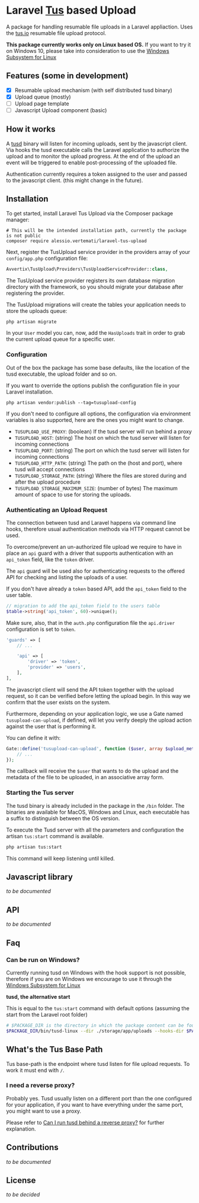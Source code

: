 # Laravel [Tus](http://tus.io/) based Upload

A package for handling resumable file uploads in a Laravel appliaction. Uses the [tus.io](http://tus.io/) resumable file upload protocol.

**This package currently works only on Linux based OS.** If you want to try it on Windows 10, please take 
into consideration to use the [Windows Subsystem for Linux](https://msdn.microsoft.com/en-us/commandline/wsl/install_guide)

## Features (some in development)

* [x] Resumable upload mechanism (with self distributed tusd binary)
* [x] Upload queue (mostly)
* [ ] Upload page template
* [ ] Javascript Upload component (basic)

## How it works

A [tusd](https://github.com/tus/tusd) binary will listen for incoming uploads, sent by the javascript client. Via 
hooks the tusd executable calls the Laravel application to authorize the upload and to monitor the upload 
progress. At the end of the upload an event will be triggered to enable post-processing of the uploaded file.

Authentication currently requires a token assigned to the user and passed to the javascript client. (this might 
change in the future).

## Installation

To get started, install Laravel Tus Upload via the Composer package manager:

```
# This will be the intended installation path, currently the package is not public
composer require alessio.vertemati/laravel-tus-upload
```

Next, register the TusUpload service provider in the providers array of your `config/app.php` configuration file:

```php
Avvertix\TusUpload\Providers\TusUploadServiceProvider::class,
```

The TusUpload service provider registers its own database migration directory with the framework, so 
you should migrate your database after registering the provider. 

The TusUpload migrations will create the tables your application needs to store the uploads queue:

```bash
php artisan migrate
```

In your `User` model you can, now, add the `HasUploads` trait in order to grab the current upload 
queue for a specific user.

### Configuration

Out of the box the package has some base defaults, like the location of the 
tusd executable, the upload folder and so on.

If you want to override the options publish the configuration file in your Laravel installation.

```
php artisan vendor:publish --tag=tusupload-config
```

If you don't need to configure all options, the configuration via environment variables is 
also supported, here are the ones you might want to change.

- `TUSUPLOAD_USE_PROXY`: (boolean) If the tusd server will run behind a proxy
- `TUSUPLOAD_HOST`: (string) The host on which the tusd server will listen for incoming connections
- `TUSUPLOAD_PORT`: (string) The port on which the tusd server will listen for incoming connections
- `TUSUPLOAD_HTTP_PATH`: (string) The path on the (host and port), where tusd will accept connections
- `TUSUPLOAD_STORAGE_PATH`: (string) Where the files are stored during and after the upload procedure
- `TUSUPLOAD_STORAGE_MAXIMUM_SIZE`: (number of bytes) The maximum amount of space to use for storing 
   the uploads.

### Authenticating an Upload Request

The connection between tusd and Laravel happens via command line hooks, therefore usual authentication 
methods via HTTP request cannot be used.

To overcome/prevent an un-authorized file upload we require to have in place an `api` guard 
with a driver that supports authentication with an `api_token` field, like the `token` driver.

The `api` guard will be used also for authenticating requests to the offered API for checking and 
listing the uploads of a user.

If you don't have already a `token` based API, add the `api_token` field to the user table.

```php
// migration to add the api_token field to the users table
$table->string('api_token', 60)->unique();
```

Make sure, also, that in the `auth.php` configuration file the `api.driver` configuration is set to `token`.

```php
'guards' => [
    // ...

    'api' => [
        'driver' => 'token',
        'provider' => 'users',
    ],
],
```

The javascript client will send the API token together with the upload request, so it can be verified 
before letting the upload begin. In this way we confirm that the user exists on the system.

Furthermore, depending on your application logic, we use a Gate named `tusupload-can-upload`, if defined, 
will let you verify deeply the upload action against the user that is performing it.

You can define it with:

```php
Gate::define('tusupload-can-upload', function ($user, array $upload_metadata) {
    // ...
});
```

The callback will receive the `$user` that wants to do the upload and the metadata of the file to be uploaded, 
in an associative array form.

### Starting the Tus server

The tusd binary is already included in the package in the `/bin` folder. The binaries are available for MacOS,
 Windows and Linux, each executable has a suffix to distinguish between the OS version.

To execute the Tusd server with all the parameters and configuration the artisan `tus:start` command is available.

```bash
php artisan tus:start
```

This command will keep listening until killed.

## Javascript library

*to be documented*

## API

*to be documented*

## Faq

### Can be run on Windows?

Currently running tusd on Windows with the hook support is not possible, therefore if you are 
on Windows we encourage to use it through the [Windows Subsystem for Linux](https://msdn.microsoft.com/en-us/commandline/wsl/install_guide)

**tusd, the alternative start**

This is equal to the `tus:start` command with default options (assuming the start from the Laravel root folder)

```bash
# $PACKAGE_DIR is the directory in which the package content can be found
$PACKAGE_DIR/bin/tusd-linux --dir ./storage/app/uploads --hooks-dir $PACKAGE_DIR/hooks/linux -behind-proxy -base-path /uploads/
```

## What's the Tus Base Path

Tus base-path is the endpoint where tusd listen for file upload requests. To work it must end with `/`.

### I need a reverse proxy?

Probably yes. Tusd usually listen on a different port than the one configured for your application, if you want to have 
everything under the same port, you might want to use a proxy.

Please refer to [Can I run tusd behind a reverse proxy?](https://github.com/tus/tusd#can-i-run-tusd-behind-a-reverse-proxy) for
further explanation.


## Contributions

*to be documented*

## License

*to be decided*
